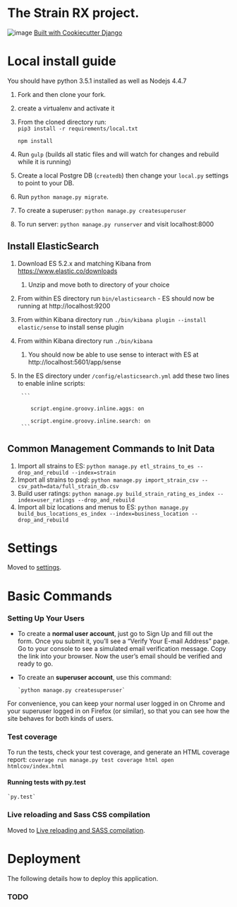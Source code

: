 # The Strain RX project.

![image](https://img.shields.io/badge/built%20with-Cookiecutter%20Django-ff69b4.svg)
[Built with Cookiecutter Django](https://github.com/pydanny/cookiecutter-django/)


# Local install guide
You should have python 3.5.1 installed as well as Nodejs 4.4.7

1. Fork and then clone your fork.  
1. create a virtualenv and activate it
2. From the cloned directory run:  
    `pip3 install -r requirements/local.txt`
    
    `npm install`  
3. Run `gulp` (builds all static files and will watch for changes and rebuild while it is running)
4. Create a local Postgre DB (`createdb`) then change your `local.py` settings to point to your DB.  
5. Run `python manage.py migrate`.  
6. To create a superuser: `python manage.py createsuperuser`
1. To run server: `python manage.py runserver` and visit localhost:8000


## Install ElasticSearch
1. Download ES 5.2.x and matching Kibana from https://www.elastic.co/downloads
    1. Unzip and move both to directory of your choice
1. From within ES directory run `bin/elasticsearch` - ES should now be running at http://localhost:9200
1. From within Kibana directory run `./bin/kibana plugin --install elastic/sense` to install sense plugin
1. From within Kibana directory run `./bin/kibana`
    1. You should now be able to use sense to interact with ES at http://localhost:5601/app/sense
1. In the ES directory under `/config/elasticsearch.yml` add these two lines to enable inline scripts:
    
        ```
        
           script.engine.groovy.inline.aggs: on
           
           script.engine.groovy.inline.search: on
        ```
        
## Common Management Commands to Init Data
1. Import all strains to ES: `python manage.py etl_strains_to_es --drop_and_rebuild --index=strain`
1. Import all strains to psql: `python manage.py import_strain_csv --csv_path=data/full_strain_db.csv`
1. Build user ratings: `python manage.py build_strain_rating_es_index --index=user_ratings --drop_and_rebuild`
1. Import all biz locations and menus to ES: `python manage.py build_bus_locations_es_index --index=business_location --drop_and_rebuild`


# Settings

Moved to [settings](http://cookiecutter-django.readthedocs.io/en/latest/settings.html).


# Basic Commands

### Setting Up Your Users

-   To create a **normal user account**, just go to Sign Up and fill out the form. Once you submit it, you’ll see a “Verify Your E-mail Address” page. Go to your console to see a simulated email verification message. Copy the link into your browser. Now the user’s email should be verified and ready to go.
-   To create an **superuser account**, use this command:

        `python manage.py createsuperuser`

For convenience, you can keep your normal user logged in on Chrome and your superuser logged in on Firefox (or similar), so that you can see how the site behaves for both kinds of users.

### Test coverage

To run the tests, check your test coverage, and generate an HTML coverage report:
    ```
        coverage run manage.py test
        coverage html
        open htmlcov/index.html
    ```

#### Running tests with py.test

    `py.test`

### Live reloading and Sass CSS compilation

Moved to [Live reloading and SASS compilation](http://cookiecutter-django.readthedocs.io/en/latest/live-reloading-and-sass-compilation.html).


# Deployment

The following details how to deploy this application.
### TODO





